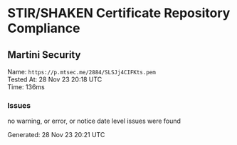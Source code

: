 # STIR/SHAKEN Certificate Repository Compliance

## Martini Security

Name: `https://p.mtsec.me/2884/SLSJj4CIFKts.pem`\
Tested At: 28 Nov 23 20:18 UTC\
Time: 136ms

### Issues

no warning, or error, or notice date level issues were found

Generated: 28 Nov 23 20:21 UTC